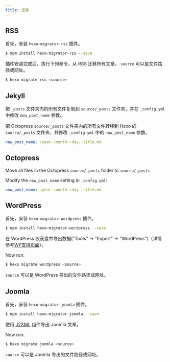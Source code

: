 ```yaml
---
title: 迁移
---
```


## RSS

首先，安装 `hexo-migrator-rss` 插件。

```bash
$ npm install hexo-migrator-rss --save
```

插件安装完成后，执行下列命令，从 RSS 迁移所有文章。 `source` 可以是文件路径或网址。

```bash
$ hexo migrate rss <source>
```

## Jekyll

把 `_posts` 文件夹内的所有文件复制到 `source/_posts` 文件夹，并在 `_config.yml` 中修改 `new_post_name` 参数。

把 Octopress `source/_posts` 文件夹内的所有文件转移到 Hexo 的 `source/_posts` 文件夹，并修改 `_config.yml` 中的 `new_post_name` 参数。

```yaml
new_post_name: :year-:month-:day-:title.md
```

## Octopress

Move all files in the Octopress `source/_posts` folder to `source/_posts`

Modify the `new_post_name` setting in `_config.yml`:

```yaml
new_post_name: :year-:month-:day-:title.md
```

## WordPress

首先，安装 `hexo-migrator-wordpress` 插件。

```bash
$ npm install hexo-migrator-wordpress --save
```

在 WordPress 仪表盘中导出数据("Tools" → "Export" → "WordPress")（详情参考[WP支持页面](https://wordpress.com/zh-cn/support/export/)）。

Now run:

```bash
$ hexo migrate wordpress <source>
```

`source` 可以是 WordPress 导出的文件路径或网址。

## Joomla

首先，安装 `hexo-migrator-joomla` 插件。

```bash
$ npm install hexo-migrator-joomla --save
```

使用 [J2XML](http://extensions.joomla.org/extensions/migration-a-conversion/data-import-a-export/12816?qh=YToxOntpOjA7czo1OiJqMnhtbCI7fQ%3D%3D) 组件导出 Joomla 文章。

Now run:

```bash
$ hexo migrate joomla <source>
```

`source` 可以是 Joomla 导出的文件路径或网址。
